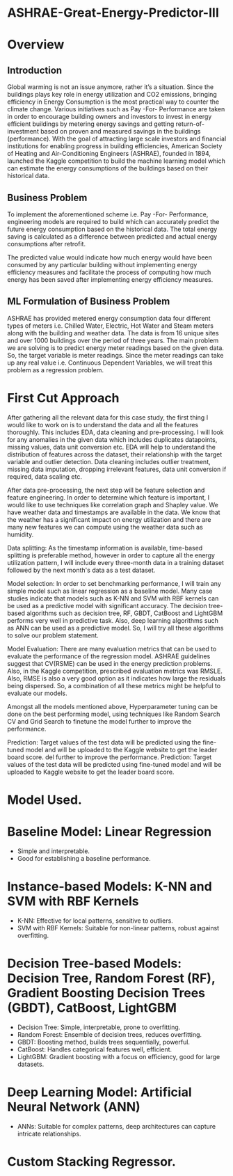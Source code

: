 # ASHRAE-Great-Energy-Predictor-III
# Overview

## Introduction

Global warming is not an issue anymore, rather it’s a situation. Since the buildings plays key role in energy utilization and CO2 emissions, bringing efficiency in Energy Consumption is the most practical way to counter the climate change. Various initiatives such as Pay -For- Performance are taken in order to encourage building owners and investors to invest in energy efficient buildings by metering energy savings and getting return-of-investment based on proven and measured savings in the buildings (performance). With the goal of attracting large scale investors and financial institutions for enabling progress in building efficiencies, American Society of Heating and Air-Conditioning Engineers (ASHRAE), founded in 1894, launched the Kaggle competition to build the machine learning model which can estimate the energy consumptions of the buildings based on their historical data.

## Business Problem

To implement the aforementioned scheme i.e. Pay -For- Performance, engineering models are required to build which can accurately predict the future energy consumption based on the historical data. The total energy saving is calculated as a difference between predicted and actual energy consumptions after retrofit.

The predicted value would indicate how much energy would have been consumed by any particular building without implementing energy efficiency measures and facilitate the process of computing how much energy has been saved after implementing energy efficiency measures.

## ML Formulation of Business Problem

ASHRAE has provided metered energy consumption data four different types of meters i.e. Chilled Water, Electric, Hot Water and Steam meters along with the building and weather data. The data is from 16 unique sites and over 1000 buildings over the period of three years.
The main problem we are solving is to predict energy meter readings based on the given data. So, the target variable is meter readings. Since the meter readings can take up any real value i.e. Continuous Dependent Variables, we will treat this problem as a regression problem.

# First Cut Approach

After gathering all the relevant data for this case study, the first thing I would like to work on is to understand the data and all the features thoroughly. This includes EDA, data cleaning and pre-processing. I will look for any anomalies in the given data which includes duplicates datapoints, missing values, data unit conversion etc. EDA will help to understand the distribution of features across the dataset, their relationship with the target variable and outlier detection. Data cleaning includes outlier treatment, missing data imputation, dropping irrelevant features, data unit conversion if required, data scaling etc.

After data pre-processing, the next step will be feature selection and feature engineering. In order to determine which feature is important, I would like to use techniques like correlation graph and Shapley value. We have weather data and timestamps are available in the data. We know that the weather has a significant impact on energy utilization and there are many new features we can compute using the weather data such as humidity.

Data splitting: As the timestamp information is available, time-based splitting is preferable method, however in order to capture all the energy utilization pattern, I will include every three-month data in a training dataset followed by the next month's data as a test dataset.

Model selection: In order to set benchmarking performance, I will train any simple model such as linear regression as a baseline model. Many case studies indicate that models such as K-NN and SVM with RBF kernels can be used as a predictive model with significant accuracy. The decision tree-based algorithms such as decision tree, RF, GBDT, CatBoost and LightGBM performs very well in predictive task. Also, deep learning algorithms such as ANN can be used as a predictive model. So, I will try all these algorithms to solve our problem statement.

Model Evaluation: There are many evaluation metrics that can be used to evaluate the performance of the regression model. ASHRAE guidelines suggest that CV(RSME) can be used in the energy prediction problems. Also, in the Kaggle competition, prescribed evaluation metrics was RMSLE. Also, RMSE is also a very good option as it indicates how large the residuals being dispersed. So, a combination of all these metrics might be helpful to evaluate our models.

Amongst all the models mentioned above, Hyperparameter tuning can be done on the best performing model, using techniques like Random Search CV and Grid Search to finetune the model further to improve the performance.

Prediction: Target values of the test data will be predicted using the fine-tuned model and will be uploaded to the Kaggle website to get the leader board score.
del further to improve the performance.
Prediction: Target values of the test data will be predicted using fine-tuned model and will be uploaded to Kaggle website to get the leader board score.

# Model Used.
# Baseline Model: Linear Regression

- Simple and interpretable.
- Good for establishing a baseline performance.

# Instance-based Models: K-NN and SVM with RBF Kernels

- K-NN: Effective for local patterns, sensitive to outliers.
- SVM with RBF Kernels: Suitable for non-linear patterns, robust against overfitting.

# Decision Tree-based Models: Decision Tree, Random Forest (RF), Gradient Boosting Decision Trees (GBDT), CatBoost, LightGBM

- Decision Tree: Simple, interpretable, prone to overfitting.
- Random Forest: Ensemble of decision trees, reduces overfitting.
- GBDT: Boosting method, builds trees sequentially, powerful.
- CatBoost: Handles categorical features well, efficient.
- LightGBM: Gradient boosting with a focus on efficiency, good for large datasets.

# Deep Learning Model: Artificial Neural Network (ANN)

- ANNs: Suitable for complex patterns, deep architectures can capture intricate relationships.
  
# Custom Stacking Regressor. 
